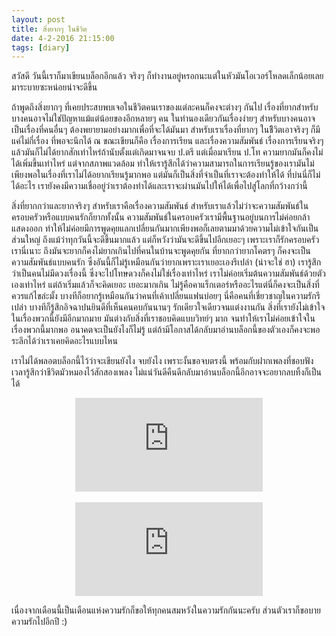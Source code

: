 ```yaml
---
layout: post
title: สิ่งยากๆ ในชีวิต
date: 4-2-2016 21:15:00
tags: [diary]
---
```


สวัสดี วันนี้เราก็มาเขียนบล็อกอีกแล้ว จริงๆ ก็ทำงานอยู่หรอกนะแต่ในหัวมันโอเวอร์โหลดเล็กน้อยเลยมาระบายซะหน่อยน่าจะดีขึ้น

ถ้าพูดถึงสิ่งยากๆ ที่เคยประสบพบเจอในชีวิตคนเราของแต่ละคนก็คงจะต่างๆ กันไป เรื่องที่ยากสำหรับบางคนอาจไม่ใช่ปัญหาแม้แต่น้อยของอีกหลายๆ คน ในทำนองเดียวกันเรื่องง่ายๆ สำหรับบางคนอาจเป็นเรื่องที่คนอื่นๆ ต้องพยายามอย่างมากเพื่อที่จะได้มันมา สำหรับเราเรื่องที่ยากๆ ในชีิวิตเอาจริงๆ ก็มีแค่ไม่กี่เรื่อง ที่พอจะนึกได้ ณ ขณะเขียนก็คือ เรื่องการเรียน และเรื่องความสัมพันธ์ เรื่องการเรียนจริงๆ แล้วมันก็ไม่ได้ยากสักเท่าไหร่ถ้านับตั้งแต่เกิดมาจนจบ ป.ตรี แต่เมื่อมาเรียน ป.โท ความยากมันก็คงไม่ได้เพิ่มขึ้นเท่าไหร่ แต่จากสภาพแวดล้อม ทำให้เรารู้สึกได้ว่าความสามารถในการเรียนรู้ของเรามันไม่เพียงพอในเรื่องที่เราไม่ได้อยากเรียนรู้มากพอ แต่มันก็เป็นสิ่งที่จำเป็นที่เราจะต้องทำให้ได้ ที่บ่นนี่ก็ไม่ได้อะไร เรายังคงมีความเชื่ออยู่ว่าเราต้องทำได้และเราจะผ่านมันไปให้ได้เพื่อไปสู่โลกที่กว้างกว่านี้

สิ่งที่ยากกว่าและยากจริงๆ สำหรับเราคือเรื่องความสัมพันธ์ สำหรับเราแล้วไม่ว่าจะความสัมพันธ์ในครอบครัวหรือแบบคนรักก็ยากทั้งนั้น ความสัมพันธ์ในครอบครัวเรามีพื้นฐานอยู่บนการไม่ค่อยกล้าแสดงออก ทำให้ไม่ค่อยมีการพูดคุยแลกเปลี่ยนกันมากเพียงพอก็เลยตามมาด้วยความไม่เข้าใจกันเป็นส่วนใหญ่ ถึงแม้ว่าทุกวันนี้จะดีขึ้นมากแล้ว แต่ก็หวังว่ามันจะดีขึ้นไปอีกเยอะๆ เพราะเราก็รักครอบครัวเรานี่เนาะ ถึงมันจะยากก็คงไม่ยากเกินไปที่คนในบ้านจะพูดคุยกัน ที่ยากกว่ายากโคตรๆ ก็คงจะเป็นความสัมพันธ์แบบคนรัก ซึ่งอันนี้ก็ไม่รู้เหมือนกันว่ายากเพราะเราเยอะเองรึเปล่า (น่าจะใช่ ฮา) เรารู้สึกว่าเป็นคนไม่มีดวงเรื่องนี้ ซึ่งจะไปโทษดวงก็คงไม่ใช่เรื่องเท่าไหร่ เราไม่ค่อยเริ่มต้นความสัมพันธ์ด้วยตัวเองเท่าไหร่ แต่ถ้าเริ่มแล้วก็จะคิดเยอะ เยอะมากเกิน ไม่รู้คือคาแร็กเตอร์หรืออะไรแต่นี่ก็คงจะเป็นสิ่งที่ควรแก้ไขล่ะมั้ง บางทีก็อยากรู้เหมือนกันว่าคนที่เค้าเปลี่ยนแฟนบ่อยๆ นี่คือคนที่เชี่ยวชาญในความรักรึเปล่า บางทีก็รู้สึกอิจฉาปนยินดีที่เห็นคนคบกันนานๆ รักเดียวใจเดียวจนแต่งงานกัน สิ่งที่เรายังไม่เข้าใจในเรื่องพวกนี้ยังมีอีกมากมาย มันต่างกับสิ่งที่เราชอบคิดแบบวิทย์ๆ มาก จนทำให้เราไม่ค่อยเข้าใจในเรื่องพวกนี้มากพอ อนาคตจะเป็นยังไงก็ไม่รู้ แต่ถ้ามีโอกาสได้กลับมาอ่านบล็อกนี้ของตัวเองก็คงจะพอระลึกได้ว่าเราเคยคิดอะไรแบบไหน

เราไม่ได้พลอตบล็อกนี้ไว้ว่าจะเขียนยังไง จบยังไง เพราะงั้นขอจบตรงนี้ พร้อมกับฝากเพลงที่ชอบฟังเวลารู้สึกว่าชีวิตมัวหมองไว้สักสองเพลง ไม่แน่วันดีคืนดีกลับมาอ่านบล็อกนี้อีกอาจจะอยากลบทิ้งก็เป็นได้

<center>

<div class="embed-container"><iframe src="https://www.youtube.com/embed/wYwF-IXpbNk" frameborder="0" allowfullscreen></iframe></div>
<br>
<div class="embed-container"><iframe src="https://www.youtube.com/embed/ryZeSZEvcck" frameborder="0" allowfullscreen></iframe></div>

</center>

เนื่องจากเดือนนี้เป็นเดือนแห่งความรักก็ขอให้ทุกคนสมหวังในความรักกันนะครับ ส่วนตัวเราก็ขอบายความรักไปอีกปี :)
